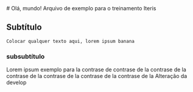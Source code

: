 <head>
# Olá, mundo!
</head>
Arquivo de exemplo para o treinamento Iteris

## Subtítulo

    Colocar qualquer texto aqui, lorem ipsum banana


### subsubtítulo

Lorem ipsum exemplo para la contrase de contrase de la contrase de la contrase de la contrase de la contrase de la contrase de la
Alteração da develop